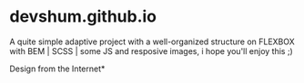 # devshum.github.io
A quite simple adaptive project with a well-organized structure on FLEXBOX with BEM |  SCSS | some JS and resposive images, i hope you'll enjoy this ;) 

Design from the Internet*
